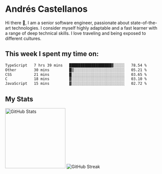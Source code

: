 # Andrés Castellanos

Hi there 👋, I am a senior software engineer, passionate about state-of-the-art technologies. I consider myself highly adaptable and a fast learner with a range of deep technical skills. I love traveling and being exposed to different cultures.

## This week I spent my time on:

<!--START_SECTION:waka-->

```txt
TypeScript   7 hrs 39 mins   ███████████████████▓░░░░░   78.54 %
Other        30 mins         █▒░░░░░░░░░░░░░░░░░░░░░░░   05.21 %
CSS          21 mins         █░░░░░░░░░░░░░░░░░░░░░░░░   03.65 %
C            18 mins         ▓░░░░░░░░░░░░░░░░░░░░░░░░   03.10 %
JavaScript   15 mins         ▓░░░░░░░░░░░░░░░░░░░░░░░░   02.72 %
```

<!--END_SECTION:waka-->

## My Stats

<img height="195" src="https://github-readme-stats.vercel.app/api?username=andrescv&show_icons=true&theme=onedark&hide_border=true&card_width=495" alt="GitHub Stats" />

<img src="https://streak-stats.demolab.com?user=andrescv&theme=one-dark-pro&hide_border=true" alt="GitHub Streak" />
